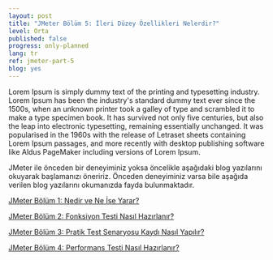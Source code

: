 ```yaml
---
layout: post
title: "JMeter Bölüm 5: İleri Düzey Özellikleri Nelerdir?"
level: Orta
published: false
progress: only-planned
lang: tr
ref: jmeter-part-5
blog: yes
---
```


Lorem Ipsum is simply dummy text of the printing and typesetting industry. Lorem Ipsum has been the industry's standard dummy text ever since the 1500s, when an unknown printer took a galley of type and scrambled it to make a type specimen book. It has survived not only five centuries, but also the leap into electronic typesetting, remaining essentially unchanged. It was popularised in the 1960s with the release of Letraset sheets containing Lorem Ipsum passages, and more recently with desktop publishing software like Aldus PageMaker including versions of Lorem Ipsum.

JMeter ile önceden bir deneyiminiz yoksa öncelikle aşağıdaki blog yazılarını okuyarak başlamanızı öneririz. Önceden deneyiminiz varsa bile aşağıda verilen blog yazılarını okumanızda fayda bulunmaktadır.

[JMeter Bölüm 1: Nedir ve Ne İşe Yarar?](/jmeter-nedir-ve-ne-ise-yarar/)

[JMeter Bölüm 2: Fonksiyon Testi Nasıl Hazırlanır?](/jmeter-fonksiyon-testi-hazirlama/)

[JMeter Bölüm 3: Pratik Test Senaryosu Kaydı Nasıl Yapılır?](/jmeter-pratik-test-hazirlama/)

[JMeter Bölüm 4: Performans Testi Nasıl Hazırlanır?](/jmeter-performans-testi-hazirlama/)
